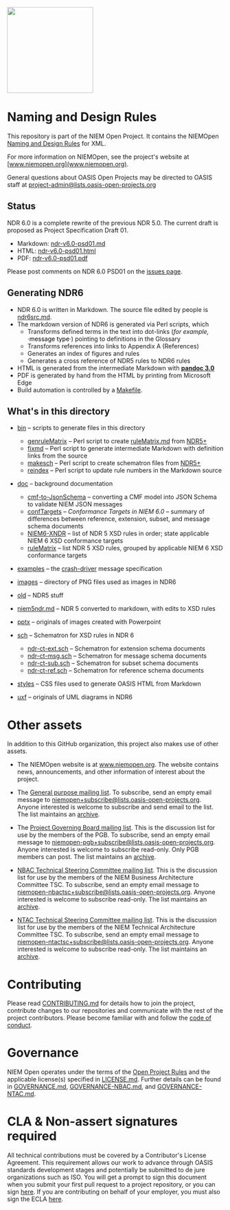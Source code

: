 <img src="https://github.com/niemopen/oasis-open-project/blob/main/artwork/NIEM-NO-Logo-v5.png" width="200">

# Naming and Design Rules

This repository is part of the NIEM Open Project.  It contains the NIEMOpen [Naming and Design Rules](niem-ndr.md) for XML.

For more information on NIEMOpen, see the project's website at [www.niemopen.org](www.niemopen.org).

General questions about OASIS Open Projects may be directed to OASIS staff at project-admin@lists.oasis-open-projects.org

## Status

NDR 6.0 is a complete rewrite of the previous NDR 5.0.  The current draft is proposed as Project Specification Draft 01.

* Markdown:  [ndr-v6.0-psd01.md](ndr-v6.0-psd01.md)
* HTML:  [ndr-v6.0-psd01.html](https://niemopen.github.io/niem-naming-design-rules/ndr-v6.0-psd01.html)
* PDF:  [ndr-v6.0-psd01.pdf](ndr-v6.0-psd01.pdf)

Please post comments on NDR 6.0 PSD01 on the [issues page](https://github.com/niemopen/niem-naming-design-rules/issues).

## Generating NDR6

* NDR 6.0 is written in Markdown.  The source file edited by people is [ndr6src.md](ndr6src.md).
* The markdown version of NDR6 is generated via Perl scripts, which
  * Transforms defined terms in the text into dot-links (*for example,* <a class="termRef" href="">·message type·</a>) pointing to definitions in the Glossary
  * Transforms references into links to Appendix A (References)
  * Generates an index of figures and rules
  * Generates a cross reference of NDR5 rules to NDR6 rules
* HTML is generated from the intermediate Markdown with [**pandoc 3.0**](https://pandoc.org)
* PDF is generated by hand from the HTML by printing from Microsoft Edge
* Build automation is controlled by a [Makefile](Makefile).

## What's in this directory

* [bin](bin) – scripts to generate files in this directory
  * [genruleMatrix](genruleMatrix) – Perl script to create [ruleMatrix.md](ruleMatrix.md)  from [NDR5+](niem-ndr.md)
  * [fixmd](bin/fixmd) – Perl script to generate intermediate Markdown with definition links from the source
  * [makesch](bin/makesch) – Perl script to create schematron files from [NDR5+](niem-ndr.md)
  * [reindex](bin/reindex) – Perl script to update rule numbers in the Markdown source
* [doc](doc) – background documentation
  * [cmf-to-JsonSchema](doc/cmf-to-json-schema-guide.md) – converting a CMF model into JSON Schema to validate NIEM JSON messages
  * [confTargets](doc/confTargets.md) – *Conformance Targets in NIEM 6.0* –  summary of differences between reference, extension, subset, and message schema documents
  * [NIEM6-XNDR](doc/NIEM6-XNDR.md) – list of NDR 5 XSD rules in order; state applicable NIEM 6 XSD conformance targets
  * [ruleMatrix](doc/ruleMatrix.md) – list NDR 5 XSD rules, grouped by applicable NIEM 6 XSD conformance targets

* [examples](examples) – the [crash-driver](examples/crash-driver) message specification
* [images](images) – directory of PNG files used as images in NDR6
* [old](old) – NDR5 stuff
* [niem5ndr.md](niem5ndr.md) – NDR 5 converted to markdown, with edits to XSD rules
* [pptx](pptx) – originals of images created with Powerpoint
* [sch](sch) – Schematron for XSD rules in NDR 6
  * [ndr-ct-ext.sch](ndr-ct-ext.sch) – Schematron for extension schema documents
  * [ndr-ct-msg.sch](ndr-ct-msg.sch) – Schematron for message schema documents
  * [ndr-ct-sub.sch](ndr-ct-sub.sch) – Schematron for subset schema documents
  * [ndr-ct-ref.sch](ndr-ct-ref.sch) – Schematron for reference schema documents
* [styles](styles) – CSS files used to generate OASIS HTML from Markdown
* [uxf](uxf) – originals of UML diagrams in NDR6

# Other assets

In addition to this GitHub organization, this project also makes use of other assets. 

- The NIEMOpen website is at www.niemopen.org. The website contains news, announcements, and other information of interest about the project. 

- The [General purpose mailing list](https://lists.oasis-open-projects.org/g/niemopen). To subscribe, send an empty email message to niemopen+subscribe@lists.oasis-open-projects.org. Anyone interested is welcome to subscribe and send email to the list. The list maintains an [archive](https://lists.oasis-open-projects.org/g/niemopen/messages).

- The [Project Governing Board mailing list](https://lists.oasis-open-projects.org/g/niemopen-pgb). This is the discussion list for use by the members of the PGB. To subscribe, send an empty email message to niemopen-pgb+subscribe@lists.oasis-open-projects.org. Anyone interested is welcome to subscribe read-only. Only PGB members can post. The list maintains an [archive](https://lists.oasis-open-projects.org/g/niemopen-pgb/messages).

- [NBAC Technical Steering Committee mailing list](https://lists.oasis-open-projects.org/g/niemopen-nbactsc). This is the discussion list for use by the members of the NIEM Business Architecture Committee TSC. To subscribe, send an empty email message to niemopen-nbactsc+subscribe@lists.oasis-open-projects.org. Anyone interested is welcome to subscribe read-only. The list maintains an [archive](https://lists.oasis-open-projects.org/g/niemopen-nbactsc/messages).

- [NTAC Technical Steering Committee mailing list](https://lists.oasis-open-projects.org/g/niemopen-ntactsc). This is the discussion list for use by the members of the NIEM Technical Architecture Committee TSC. To subscribe, send an empty email message to niemopen-ntactsc+subscribe@lists.oasis-open-projects.org. Anyone interested is welcome to subscribe read-only. The list maintains an [archive](https://lists.oasis-open-projects.org/g/niemopen-ntactsc/messages).

# Contributing

Please read [CONTRIBUTING.md](CONTRIBUTING.md) for details how to join the project, contribute changes to our repositories and communicate with the rest of the project contributors. Please become familiar with and follow the [code of conduct](CODE-OF-CONDUCT.md).

# Governance

NIEM Open operates under the terms of the [Open Project Rules](https://www.oasis-open.org/policies-guidelines/open-projects-process) and the applicable license(s) specified in [LICENSE.md](LICENSE.md). Further details can be found in [GOVERNANCE.md](GOVERNANCE.md), [GOVERNANCE-NBAC.md](GOVERNANCE-NBAC.md), and [GOVERNANCE-NTAC.md](GOVERNANCE-NTAC.md).

# CLA & Non-assert signatures required

All technical contributions must be covered by a Contributor's License Agreement. This requirement allows our work to advance through OASIS standards development stages and potentially be submitted to de jure organizations such as ISO. You will get a prompt to sign this document when you submit your first pull request to a project repository, or you can sign [here](https://www.oasis-open.org/open-projects/cla/oasis-open-projects-individual-contributor-license-agreement-i-cla/). If you are contributing on behalf of your employer, you must also sign the ECLA [here](https://www.oasis-open.org/open-projects/cla/entity-cla-20210630/).

<style>
a.termRef { text-decoration: none; color: #000; background-color: #FFF; }
a.termRef[href]:hover { color: #000; background-color: #F9FAD4; }
</style>